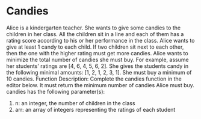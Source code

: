 # Candies

Alice is a kindergarten teacher. She wants to give some candies to the children in her class. All the children sit in a line and each of them has a rating score according to his or her performance in the class. Alice wants to give at least 1 candy to each child. If two children sit next to each other, then the one with the higher rating must get more candies. Alice wants to minimize the total number of candies she must buy.
For example, assume her students' ratings are [4, 6, 4, 5, 6, 2]. She gives the students candy in the following minimal amounts: [1, 2, 1, 2, 3, 1]. She must buy a minimum of 10 candies.
Function Description:
Complete the candies function in the editor below. It must return the minimum number of candies Alice must buy.
candies has the following parameter(s):
1. n: an integer, the number of children in the class
2. arr: an array of integers representing the ratings of each student
